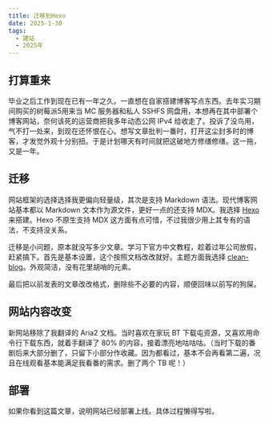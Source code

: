 ```yaml
---
title: 迁移到Hexo
date: 2025-1-30
tags:
  - 建站
  - 2025年
---
```



## 打算重来

毕业之后工作到现在已有一年之久。一直想在自家搭建博客写点东西。去年实习期间购买的树莓派5用来当 MC 服务器和私人 SSHFS 网盘用，本想再在其中部署个博客网站，奈何该死的运营商把我多年动态公网 IPv4 给收走了。投诉了没鸟用，气不打一处来，到现在还怀恨在心。想写文章批判一番时，打开这尘封多时的博客，才发觉外观十分别扭。于是计划哪天有时间就把这破地方修缮修缮。这一拖，又是一年。


## 迁移

网站框架的选择选择我更偏向轻量级，其次是支持 Markdown 语法。现代博客网站基本都以 Markdown 文本作为源文件，更好一点的还支持 MDX。我选择 [Hexo](https://hexo.io/zh-cn/) 来搭建。Hexo 不原生支持 MDX 这方面有点可惜，不过我很少用上其专有的语法，不支持没关系。

迁移是小问题，原本就没写多少文章。学习下官方中文教程，趁着过年公司放假，赶紧搞下。首先是基本设置，这个按照文档改改就好。主题方面我选择 [clean-blog](https://github.com/klugjo/hexo-theme-clean-blog)。外观简洁，没有花里胡哨的元素。

最后把以前发表的文章改改格式，删除些不必要的内容，顺便回味以前写的狗屎。

## 网站内容改变

新网站移除了我翻译的 Aria2 文档。当时喜欢在家玩 BT 下载屯资源，又喜欢用命令行下载东西，就着手翻译了 80% 的内容，接着漂亮地咕咕咕。（当时下载的番剧后来大部分删了，只留下小部分作收藏。因为都看过，基本不会再看第二遍，况且在线观看基本能满足我看番的需求。删了两个 TB 呢！）


## 部署

如果你看到这篇文章，说明网站已经部署上线。具体过程懒得写啦。

